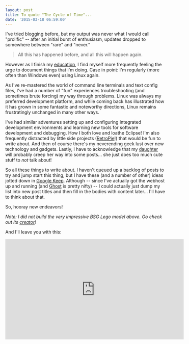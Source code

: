 ```yaml
---
layout: post
title: To quote "The Cycle of Time"...
date: '2015-03-18 06:59:00'
---
```


I've tried blogging before, but my output was never what I would call "prolific" -- after an initial burst of enthusiasm, updates dropped to somewhere between "rare" and "never."

> All this has happened before, and all this will happen again.

However as I finish my [education](http://www.cs.odu.edu/), I find myself more frequently feeling the urge to document things that I'm doing. Case in point: I'm regularly (more often than Windows even) using Linux again.

As I've re-mastered the world of command line terminals and text config files, I've had a number of "fun" experiences troubleshooting (and sometimes brute forcing) my way through problems. Linux was always my preferred development platform, and while coming back has illustrated how it has grown in some fantastic and noteworthy directions, Linux remains frustratingly unchanged in many other ways. 

I've had similar adventures setting up and configuring integrated development environments and learning new tools for software development and debugging. How I both love and loathe Eclipse! I'm also frequently distracted by little side projects ([RetroPie](http://blog.petrockblock.com/retropie/)!) that would be fun to write about. And then of course there's my neverending geek lust over new technology and gadgets. Lastly, I have to acknowledge that my [daughter](https://www.youtube.com/watch?v=CNBhvAlX9rI) will probably creep her way into some posts... she just does too much cute stuff to *not* talk about!

So all these things to write about. I haven't queued up a backlog of posts to try and jump start this thing, but I have these (and a number of other) ideas jotted down in [Google Keep](https://keep.google.com/). Although -- since I've actually got the webhost up and running (and [Ghost](https://ghost.org/) is pretty nifty) -- I could actually just dump my list into new post titles and then fill in the bodies with content later... I'll have to think about that.

So, hooray new endeavors!

*Note: I did not build the very impressive BSG Lego model above. Go check out its [creator](http://www.mocpages.com/folder.php/87793)!*

And I'll leave you with this:
<iframe width="560" height="315" src="https://www.youtube.com/embed/6bOy3RNyWME" frameborder="0" allowfullscreen></iframe>

